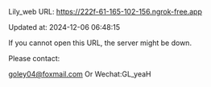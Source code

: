Lily_web URL: https://222f-61-165-102-156.ngrok-free.app

Updated at: 2024-12-06 06:48:15

If you cannot open this URL, the server might be down.

Please contact: 

goley04@foxmail.com Or Wechat:GL_yeaH
